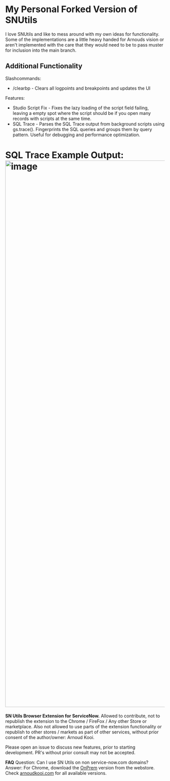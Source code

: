 # My Personal Forked Version of SNUtils
I love SNUtils and like to mess around with my own ideas for functionality. Some of the implementations are a little heavy handed for Arnouds vision or aren't implemented with the care that they would need to be to pass muster for inclusion into the main branch. 

## **Additional Functionality**

Slashcommands:
- /clearbp - Clears all logpoints and breakpoints and updates the UI

Features:
- Studio Script Fix - Fixes the lazy loading of the script field failing, leaving a empty spot where the script should be if you open many records with scripts at the same time.
- SQL Trace - Parses the SQL Trace output from background scripts using gs.trace(). Fingerprints the SQL queries and groups them by query pattern. Useful for debugging and performance optimization.


SQL Trace Example Output:
<img width="1728" alt="image" src="https://github.com/TWalkerVeracity/ServiceNow-Utils/assets/103676986/7bbc43d7-56f3-47e2-b674-38fce40ffb13">
=============================================


**SN Utils Browser Extension for ServiceNow.**
Allowed to contribute, not to republish the extension to the Chrome / FireFox / Any other Store or marketplace.
Also not allowed to use parts of the extension functionality or republish to other stores / markets as part of other services,
without prior consent of the author/owner: Arnoud Kooi.

Please open an issue to discuss new features, prior to starting development. 
PR's without prior consult may not be accepted.

**FAQ**
Question: Can I use SN Utils on non service-now.com domains?
Answer: For Chrome, download the [OnPrem](https://chrome.google.com/webstore/detail/sn-utils-onprem/lfabkiipmidkmhplochgpbaeekjjfbch) version from the webstore.
Check [arnoudkooi.com](https://www.arnoudkooi.com/) for all available versions.
